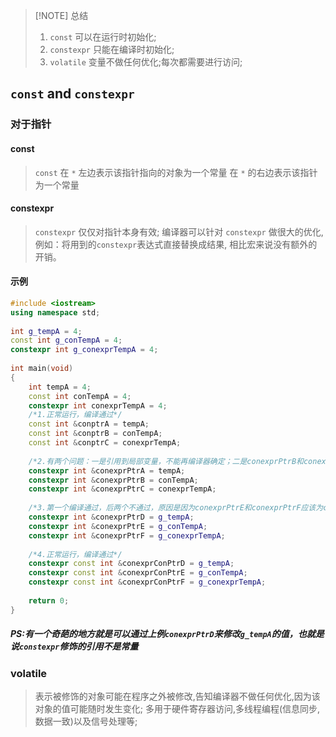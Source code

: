 >[!NOTE] 总结
>1. `const` 可以在运行时初始化;
>2. `constexpr` 只能在编译时初始化;
>3. `volatile` 变量不做任何优化;每次都需要进行访问;

## `const` and `constexpr`
### 对于指针

#### const
>`const` 在 `*` 左边表示该指针指向的对象为一个常量
>在 `*` 的右边表示该指针为一个常量

#### constexpr
> `constexpr` 仅仅对指针本身有效;
> 编译器可以针对 `constexpr` 做很大的优化,例如：将用到的`constexpr`表达式直接替换成结果, 相比宏来说没有额外的开销。

#### 示例
```c++
#include <iostream>
using namespace std;
 
int g_tempA = 4;
const int g_conTempA = 4;
constexpr int g_conexprTempA = 4;
 
int main(void)
{
	int tempA = 4;
	const int conTempA = 4;
	constexpr int conexprTempA = 4;
	/*1.正常运行，编译通过*/
	const int &conptrA = tempA;
	const int &conptrB = conTempA;
	const int &conptrC = conexprTempA;
 
	/*2.有两个问题：一是引用到局部变量，不能再编译器确定；二是conexprPtrB和conexprPtrC应该为constexpr const类型，编译不过*/
	constexpr int &conexprPtrA = tempA;
	constexpr int &conexprPtrB = conTempA;
	constexpr int &conexprPtrC = conexprTempA;
 
	/*3.第一个编译通过，后两个不通过，原因是因为conexprPtrE和conexprPtrF应该为constexpr const类型*/
	constexpr int &conexprPtrD = g_tempA;
	constexpr int &conexprPtrE = g_conTempA;
	constexpr int &conexprPtrF = g_conexprTempA;
 
	/*4.正常运行，编译通过*/
	constexpr const int &conexprConPtrD = g_tempA;
	constexpr const int &conexprConPtrE = g_conTempA;
	constexpr const int &conexprConPtrF = g_conexprTempA;
 
	return 0;
}
```

##### PS:有一个奇葩的地方就是可以通过上例`conexprPtrD`来修改`g_tempA`的值，也就是说`constexpr`修饰的引用不是常量

### volatile

>表示被修饰的对象可能在程序之外被修改,告知编译器不做任何优化,因为该对象的值可能随时发生变化;
>多用于硬件寄存器访问,多线程编程(信息同步,数据一致)以及信号处理等;